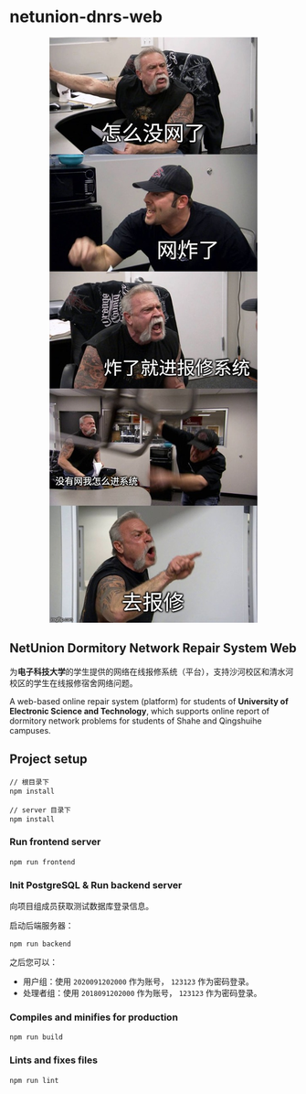 # netunion-dnrs-web

<div align=center>

  <img src="./src/assets/networkOff.jpg" alt="你没网啦？"/>

</div>

## NetUnion Dormitory Network Repair System Web

为**电子科技大学**的学生提供的网络在线报修系统（平台），支持沙河校区和清水河校区的学生在线报修宿舍网络问题。

A web-based online repair system (platform) for students of **University of Electronic Science and Technology**, which supports online report of dormitory network problems for students of Shahe and Qingshuihe campuses.

## Project setup

``` node
// 根目录下
npm install

// server 目录下
npm install
```

### Run frontend server

``` node
npm run frontend
```

### Init PostgreSQL & Run backend server

向项目组成员获取测试数据库登录信息。

启动后端服务器：

``` node
npm run backend
```

之后您可以：

- 用户组：使用 `2020091202000` 作为账号， `123123` 作为密码登录。
- 处理者组：使用 `2018091202000` 作为账号， `123123` 作为密码登录。

### Compiles and minifies for production

``` node
npm run build
```

### Lints and fixes files

``` node
npm run lint
```
